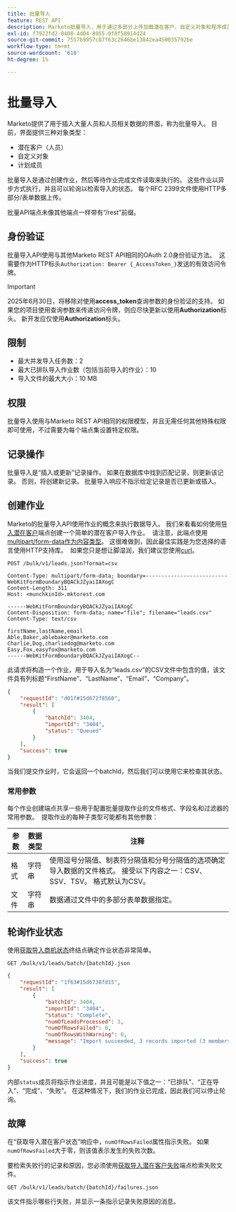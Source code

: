 ```yaml
---
title: 批量导入
feature: REST API
description: Marketo批量导入，用于通过多部分上传加载潜在客户、自定义对象和程序成员，创建异步作业、轮询状态和处理故障。
exl-id: f7922fd2-8408-4d04-8955-0f8f58914d24
source-git-commit: 7557b9957c87f63c2646be13842ea450035792be
workflow-type: tm+mt
source-wordcount: '610'
ht-degree: 1%

---
```


# 批量导入

Marketo提供了用于插入大量人员和人员相关数据的界面，称为批量导入。 目前，界面提供三种对象类型：

- 潜在客户（人员）
- 自定义对象
- 计划成员

批量导入是通过创建作业，然后等待作业完成文件读取来执行的。 这些作业以异步方式执行，并且可以轮询以检索导入的状态。 每个RFC 2399文件使用HTTP多部分/表单数据上传。

批量API端点未像其他端点一样带有“/rest”前缀。

## 身份验证

批量导入API使用与其他Marketo REST API相同的OAuth 2.0身份验证方法。  这需要作为HTTP标头`Authorization: Bearer {_AccessToken_}`发送的有效访问令牌。

>[!IMPORTANT]
>
>2025年6月30日，将移除对使用&#x200B;**access_token**&#x200B;查询参数的身份验证的支持。 如果您的项目使用查询参数来传递访问令牌，则应尽快更新以使用&#x200B;**Authorization**&#x200B;标头。 新开发应仅使用&#x200B;**Authorization**&#x200B;标头。

## 限制

- 最大并发导入任务数：2
- 最大已排队导入作业数（包括当前导入的作业）：10
- 导入文件的最大大小：10 MB

## 权限

批量导入使用与Marketo REST API相同的权限模型，并且无需任何其他特殊权限即可使用，不过需要为每个端点集设置特定权限。

## 记录操作

批量导入是“插入或更新”记录操作。 如果在数据库中找到匹配记录，则更新该记录。 否则，将创建新记录。 批量导入响应不指示给定记录是否已更新或插入。

## 创建作业

Marketo的批量导入API使用作业的概念来执行数据导入。 我们来看看如何使用[导入潜在客户](https://developer.adobe.com/marketo-apis/api/mapi/#tag/Bulk-Import-Leads/operation/importLeadUsingPOST)端点创建一个简单的潜在客户导入作业。  请注意，此端点使用[multipart/form-data作为内容类型](https://www.w3.org/Protocols/rfc1341/7_2_Multipart.html)。 这很难做到，因此最佳实践是为您选择的语言使用HTTP支持库。  如果您只是想让脚湿润，我们建议您使用[curl](https://curl.se/)。

```
POST /bulk/v1/leads.json?format=csv
```

```
Content-Type: multipart/form-data; boundary=--------------------------WebKitFormBoundaryBQACkJZyaiIAXogC
Content-Length: 311
Host: <munchkinId>.mktorest.com
```

```
------WebKitFormBoundaryBQACkJZyaiIAXogC
Content-Disposition: form-data; name="file"; filename="leads.csv"
Content-Type: text/csv

firstName,lastName,email
Able,Baker,ablebaker@marketo.com
Charlie,Dog,charliedog@marketo.com
Easy,Fox,easyfox@marketo.com
------WebKitFormBoundaryBQACkJZyaiIAXogC--
```

此请求将构造一个作业，用于导入名为“leads.csv”的CSV文件中包含的值，该文件具有列标题“FirstName”、“LastName”、“Email”、“Company”。

```json
{
    "requestId": "d01f#15d672f8560",
    "result": [
        {
            "batchId": 3404,
            "importId": "3404",
            "status": "Queued"
        }
    ],
    "success": true
}
```

当我们提交作业时，它会返回一个batchId，然后我们可以使用它来检查其状态。

### 常用参数

每个作业创建端点共享一些用于配置批量提取作业的文件格式、字段名和过滤器的常用参数。  提取作业的每种子类型可能都有其他参数：

| 参数 | 数据类型 | 注释 |
|---|---|---|
| 格式 | 字符串 | 使用逗号分隔值、制表符分隔值和分号分隔值的选项确定导入数据的文件格式。 接受以下内容之一：CSV、SSV、TSV。 格式默认为CSV。 |
| 文件 | 字符串 | 数据通过文件中的多部分表单数据指定。 |

## 轮询作业状态

使用[获取导入商机状态](https://developer.adobe.com/marketo-apis/api/mapi/#tag/Bulk-Import-Leads/operation/getImportLeadStatusUsingGET)终结点确定作业状态非常简单。

```
GET /bulk/v1/leads/batch/{batchId}.json
```

```json
{
    "requestId": "1f63#15d6738fd15",
    "result": [
        {
            "batchId": 3404,
            "importId": "3404",
            "status": "Complete",
            "numOfLeadsProcessed": 3,
            "numOfRowsFailed": 0,
            "numOfRowsWithWarning": 0,
            "message": "Import succeeded, 3 records imported (3 members)"
        }
    ],
    "success": true
}
```

内部`status`成员将指示作业进度，并且可能是以下值之一：“已排队”、“正在导入”、“完成”、“失败”。 在这种情况下，我们的作业已完成，因此我们可以停止轮询。

## 故障

在“获取导入潜在客户状态”响应中，`numOfRowsFailed`属性指示失败。 如果`numOfRowsFailed`大于零，则该值表示发生的失败次数。

要检索失败行的记录和原因，您必须使用[获取导入潜在客户失败](https://developer.adobe.com/marketo-apis/api/mapi/#tag/Bulk-Import-Leads/operation/getImportLeadFailuresUsingGET)端点检索失败文件。

```
GET /bulk/v1/leads/batch/{batchId}/failures.json
```

该文件指示哪些行失败，并显示一条指示记录失败原因的消息。
